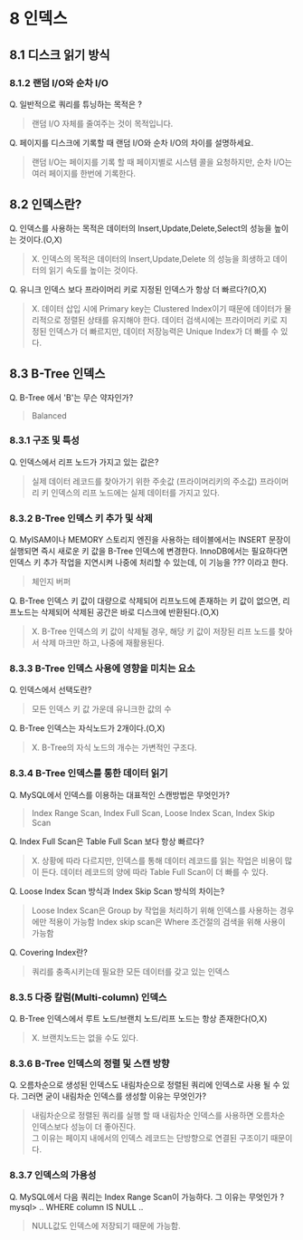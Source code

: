 # 8 인덱스

## 8.1 디스크 읽기 방식

### 8.1.2 랜덤 I/O와 순차 I/O

Q. 일반적으로 쿼리를 튜닝하는 목적은 ?
> 랜덤 I/O 자체를 줄여주는 것이 목적입니다.

Q. 페이지를 디스크에 기록할 때 랜덤 I/O와 순차 I/O의 차이를 설명하세요.
> 랜덤 I/O는 페이지를 기록 할 때 페이지별로 시스템 콜을 요청하지만, 순차 I/O는 여러 페이지를 한번에 기록한다.

## 8.2 인덱스란?

Q. 인덱스를 사용하는 목적은 데이터의 Insert,Update,Delete,Select의 성능을 높이는 것이다.(O,X)
> X. 인덱스의 목적은 데이터의 Insert,Update,Delete 의 성능을 희생하고 데이터의 읽기 속도를 높이는 것이다.

Q. 유니크 인덱스 보다 프라이머리 키로 지정된 인덱스가 항상 더 빠르다?(O,X)
> X. 데이터 삽입 시에 Primary key는 Clustered Index이기 때문에 데이터가 물리적으로 정렬된 상태를 유지해야 한다. 데이터 검색시에는 프라이머리 키로 지정된 인덱스가 더 빠르지만, 데이터 저장능력은 Unique Index가 더 빠를 수 있다.

## 8.3 B-Tree 인덱스

Q. B-Tree 에서 'B'는 무슨 약자인가?
> Balanced

### 8.3.1 구조 및 특성

Q. 인덱스에서 리프 노드가 가지고 있는 값은?
> 실제 데이터 레코드를 찾아가기 위한 주솟값 (프라이머리키의 주소값)
> 프라이머리 키 인덱스의 리프 노드에는 실제 데이터를 가지고 있다.

### 8.3.2 B-Tree 인덱스 키 추가 및 삭제

Q. MyISAM이나 MEMORY 스토리지 엔진을 사용하는 테이블에서는 INSERT 문장이 실행되면 즉시 새로운 키 값을 B-Tree 인덱스에 변경한다.
   InnoDB에서는 필요하다면 인덱스 키 추가 작업을 지연시켜 나중에 처리할 수 있는데, 이 기능을 ??? 이라고 한다.
> 체인지 버퍼

Q. B-Tree 인덱스 키 값이 대량으로 삭제되어 리프노드에 존재하는 키 값이 없으면, 리프노드는 삭제되어 삭제된 공간은 바로 디스크에 반환된다.(O,X)
> X. B-Tree 인덱스의 키 값이 삭제될 경우, 해당 키 값이 저장된 리프 노드를 찾아서 삭제 마크만 하고, 나중에 재활용된다.

### 8.3.3 B-Tree 인덱스 사용에 영향을 미치는 요소

Q. 인덱스에서 선택도란?
> 모든 인덱스 키 값 가운데 유니크한 값의 수

Q. B-Tree 인덱스는 자식노드가 2개이다.(O,X)
> X. B-Tree의 자식 노드의 개수는 가변적인 구조다.

### 8.3.4 B-Tree 인덱스를 통한 데이터 읽기

Q. MySQL에서 인덱스를 이용하는 대표적인 스캔방법은 무엇인가?
> Index Range Scan, Index Full Scan, Loose Index Scan, Index Skip Scan

Q. Index Full Scan은 Table Full Scan 보다 항상 빠르다?
> X. 상황에 따라 다르지만, 인덱스를 통해 데이터 레코드를 읽는 작업은 비용이 많이 든다. 데이터 레코드의 양에 따라 Table Full Scan이 더 빠를 수 있다.

Q. Loose Index Scan 방식과 Index Skip Scan 방식의 차이는?
> Loose Index Scan은 Group by 작업을 처리하기 위해 인덱스를 사용하는 경우에만 적용이 가능함
> Index skip scan은 Where 조건절의 검색을 위해 사용이 가능함

Q. Covering Index란?
> 쿼리를 충족시키는데 필요한 모든 데이터를 갖고 있는 인덱스

### 8.3.5 다중 칼럼(Multi-column) 인덱스

Q. B-Tree 인덱스에서 루트 노드/브랜치 노드/리프 노드는 항상 존재한다(O,X)
> X. 브랜치노드는 없을 수도 있다.

### 8.3.6 B-Tree 인덱스의 정렬 및 스캔 방향

Q. 오름차순으로 생성된 인덱스도 내림차순으로 정렬된 쿼리에 인덱스로 사용 될 수 있다. 그러면 굳이 내림차순 인덱스를 생성할 이유는 무엇인가?
> 내림차순으로 정렬된 쿼리를 실행 할 때 내림차순 인덱스를 사용하면 오름차순 인덱스보다 성능이 더 좋아진다.  
> 그 이유는 페이지 내에서의 인덱스 레코드는 단방향으로 연결된 구조이기 때문이다.

### 8.3.7 인덱스의 가용성

Q. MySQL에서 다음 쿼리는 Index Range Scan이 가능하다. 그 이유는 무엇인가 ?
mysql> .. WHERE column IS NULL .. 
> NULL값도 인덱스에 저장되기 때문에 가능함.
